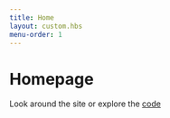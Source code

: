 ```yaml
---
title: Home
layout: custom.hbs
menu-order: 1
---
```


# Homepage

Look around the site or explore the [code](https://github.com/andreasvirkus/metalsmith-boilerplate)

